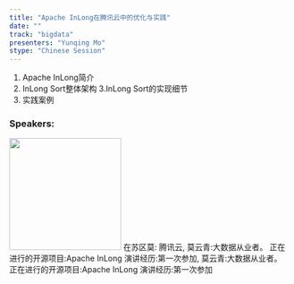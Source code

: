 ```yaml
---
title: "Apache InLong在腾讯云中的优化与实践"
date: "" 
track: "bigdata"
presenters: "Yunqing Mo"
stype: "Chinese Session"
---
```

1. Apache InLong简介
2. InLong Sort整体架构
3.InLong Sort的实现细节
4. 实践案例
 ### Speakers: 
 <img src="images/speaker/1098.png" width="200" />
 在苏区莫: 腾讯云, 莫云青:大数据从业者。
正在进行的开源项目:Apache InLong
演讲经历:第一次参加, 莫云青:大数据从业者。
正在进行的开源项目:Apache InLong
演讲经历:第一次参加
 